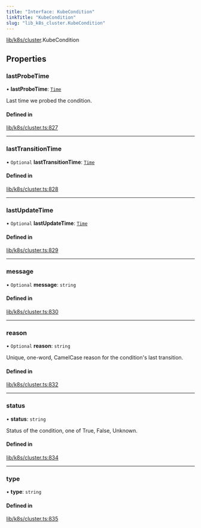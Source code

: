 ```yaml
---
title: "Interface: KubeCondition"
linkTitle: "KubeCondition"
slug: "lib_k8s_cluster.KubeCondition"
---
```


[lib/k8s/cluster](../modules/lib_k8s_cluster.md).KubeCondition

## Properties

### lastProbeTime

• **lastProbeTime**: [`Time`](../modules/lib_k8s_cluster.md#time)

Last time we probed the condition.

#### Defined in

[lib/k8s/cluster.ts:827](https://github.com/headlamp-k8s/headlamp/blob/b0236780/frontend/src/lib/k8s/cluster.ts#L827)

___

### lastTransitionTime

• `Optional` **lastTransitionTime**: [`Time`](../modules/lib_k8s_cluster.md#time)

#### Defined in

[lib/k8s/cluster.ts:828](https://github.com/headlamp-k8s/headlamp/blob/b0236780/frontend/src/lib/k8s/cluster.ts#L828)

___

### lastUpdateTime

• `Optional` **lastUpdateTime**: [`Time`](../modules/lib_k8s_cluster.md#time)

#### Defined in

[lib/k8s/cluster.ts:829](https://github.com/headlamp-k8s/headlamp/blob/b0236780/frontend/src/lib/k8s/cluster.ts#L829)

___

### message

• `Optional` **message**: `string`

#### Defined in

[lib/k8s/cluster.ts:830](https://github.com/headlamp-k8s/headlamp/blob/b0236780/frontend/src/lib/k8s/cluster.ts#L830)

___

### reason

• `Optional` **reason**: `string`

Unique, one-word, CamelCase reason for the condition's last transition.

#### Defined in

[lib/k8s/cluster.ts:832](https://github.com/headlamp-k8s/headlamp/blob/b0236780/frontend/src/lib/k8s/cluster.ts#L832)

___

### status

• **status**: `string`

Status of the condition, one of True, False, Unknown.

#### Defined in

[lib/k8s/cluster.ts:834](https://github.com/headlamp-k8s/headlamp/blob/b0236780/frontend/src/lib/k8s/cluster.ts#L834)

___

### type

• **type**: `string`

#### Defined in

[lib/k8s/cluster.ts:835](https://github.com/headlamp-k8s/headlamp/blob/b0236780/frontend/src/lib/k8s/cluster.ts#L835)
